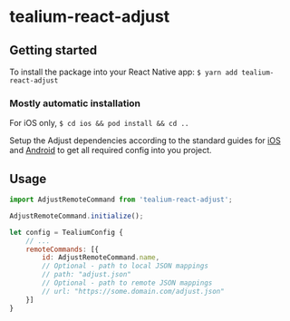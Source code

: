 # tealium-react-adjust

## Getting started

To install the package into your React Native app:
`$ yarn add tealium-react-adjust`

### Mostly automatic installation

For iOS only,
`$ cd ios && pod install && cd ..`

Setup the Adjust dependencies according to the standard guides for [iOS](https://help.adjust.com/en/article/get-started-ios-sdk) and [Android](https://help.adjust.com/en/article/get-started-android-sdk) to get all required config into you project.

## Usage
```javascript
import AdjustRemoteCommand from 'tealium-react-adjust';

AdjustRemoteCommand.initialize();

let config = TealiumConfig {
    // ...
    remoteCommands: [{
        id: AdjustRemoteCommand.name,
        // Optional - path to local JSON mappings
        // path: "adjust.json"
        // Optional - path to remote JSON mappings
        // url: "https://some.domain.com/adjust.json"
    }]
}
```
